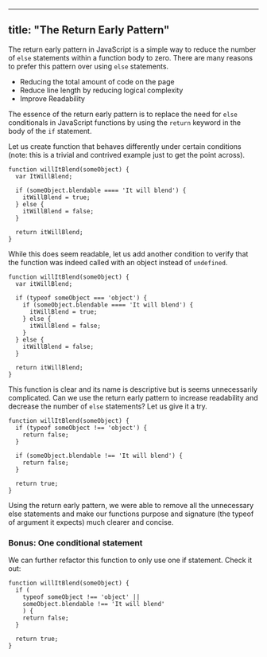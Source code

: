 
---
title: "The Return Early Pattern"
---

The return early pattern in JavaScript is a simple way to reduce the number of `else` statements within a function body to zero. There are many reasons to prefer this pattern over using `else` statements.

*   Reducing the total amount of code on the page
*   Reduce line length by reducing logical complexity
*   Improve Readability

The essence of the return early pattern is to replace the need for `else` conditionals in JavaScript functions by using the `return` keyword in the body of the `if` statement.

Let us create function that behaves differently under certain conditions (note: this is a trivial and contrived example just to get the point across).

    function willItBlend(someObject) {
      var ItWillBlend;

      if (someObject.blendable ==== 'It will blend') {
        itWillBlend = true;
      } else {
        itWillBlend = false;
      }

      return itWillBlend;
    }

While this does seem readable, let us add another condition to verify that the function was indeed called with an object instead of `undefined`.

    function willItBlend(someObject) {
      var itWillBlend;

      if (typeof someObject === 'object') {
        if (someObject.blendable ==== 'It will blend') {
          itWillBlend = true;
        } else {
          itWillBlend = false;
        }
      } else {
        itWillBlend = false;
      }

      return itWillBlend;
    }

This function is clear and its name is descriptive but is seems unnecessarily complicated. Can we use the return early pattern to increase readability and decrease the number of `else` statements? Let us give it a try.

    function willItBlend(someObject) {
      if (typeof someObject !== 'object') {
        return false;
      }

      if (someObject.blendable !== 'It will blend') {
        return false;
      }

      return true;
    }

Using the return early pattern, we were able to remove all the unnecessary else statements and make our functions purpose and signature (the typeof of argument it expects) much clearer and concise.

### Bonus: One conditional statement

We can further refactor this function to only use one if statement. Check it out:

    function willItBlend(someObject) {
      if (
        typeof someObject !== 'object' ||
        someObject.blendable !== 'It will blend'
        ) {
        return false;
      }

      return true;
    }
